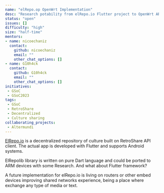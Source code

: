 ```yaml
---
name: "elRepo.op OpenWrt Implementation"
desc: "Research potability from elRepo.io Flutter project to OpenWrt ARM devices"
status: "open"
issues: []
difficulty: "high"
size: "half-time"
mentors:
- name: nicoechaniz
  contact:
    github: nicoechaniz
    email: ""
    other_chat_options: []
- name: G10h4ck
  contact:
    github: G10h4ck
    email: ""
    other_chat_options: []
initiatives:
 - GSoC
 - GSoC2023
tags:
 - GSoC
 - RetroShare
 - Decentralized
 - Culture sharing
collaborating_projects:
 - Altermundi
---
```


[ElRepo.io](https://elrepo.io) is a decentralized repository of culture built on RetroShare API client.
The actual app is developed with Flutter and supports Android systems.

ElRepolib library is written on pure Dart language and could be ported to ARM devices with some Research.
And what about Flutter framework?

A future implementation for elRepo.io is living on routers or other embed devices improving shared
networks experience, being a place where exchange any type of media or text.
